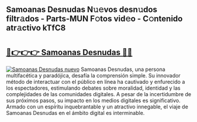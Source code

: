 ## Samoanas Desnudas N𝚞𝚎vos desn𝚞dos filtr𝚊dos - Parts-MUN F𝚘tos vid𝚎o - C𝚘ntenido atr𝚊ctivo kTfC8

# <h2><a href="http://mbc9dqs.tromn.icu/?c=Samoanas+Desnudas">🔗👉👉👉 Samoanas Desnudas 🔗🔗</a></h2>

[![Samoanas Desnudas nuevo](https://i.imgur.com/pEAQMta.gif)](http://mbc9dqs.tromn.icu/?c=Samoanas+Desnudas)
Samoanas Desnudas, una persona multifacética y paradójica, desafía la comprensión simple. Su innovador método de interactuar con el público en línea ha cautivado y enfurecido a los espectadores, estimulando debates sobre moralidad, identidad y las complejidades de las comunidades digitales. A pesar de la incertidumbre de sus próximos pasos, su impacto en los medios digitales es significativo. Armado con un espíritu inquebrantable y un atractivo innegable, el viaje de Samoanas Desnudas en el ámbito digital es interminable.
